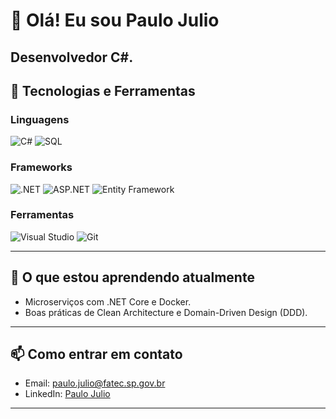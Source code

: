 # 👋 Olá! Eu sou Paulo Julio

Desenvolvedor C#.
---

## 🔧 Tecnologias e Ferramentas

### Linguagens
![C#](https://img.shields.io/badge/-C%23-239120?style=flat&logo=c-sharp&logoColor=white)
![SQL](https://img.shields.io/badge/-SQL-4479A1?style=flat&logo=MySQL&logoColor=white)

### Frameworks
![.NET](https://img.shields.io/badge/-.NET-512BD4?style=flat&logo=.net&logoColor=white)
![ASP.NET](https://img.shields.io/badge/-ASP.NET-512BD4?style=flat&logo=dotnet&logoColor=white)
![Entity Framework](https://img.shields.io/badge/-Entity%20Framework-512BD4?style=flat&logo=dotnet&logoColor=white)

### Ferramentas
![Visual Studio](https://img.shields.io/badge/-Visual%20Studio-5C2D91?style=flat&logo=visual-studio&logoColor=white)
![Git](https://img.shields.io/badge/-Git-F05032?style=flat&logo=git&logoColor=white)

---

## 🌱 O que estou aprendendo atualmente
- Microserviços com .NET Core e Docker.
- Boas práticas de Clean Architecture e Domain-Driven Design (DDD).
---

## 📫 Como entrar em contato

- Email: [paulo.julio@fatec.sp.gov.br](mailto:paulo.julio@fatec.sp.gov.br)
- LinkedIn: [Paulo Julio](https://www.linkedin.com/in/paulo-ricardo-almeida-julio/)
---

